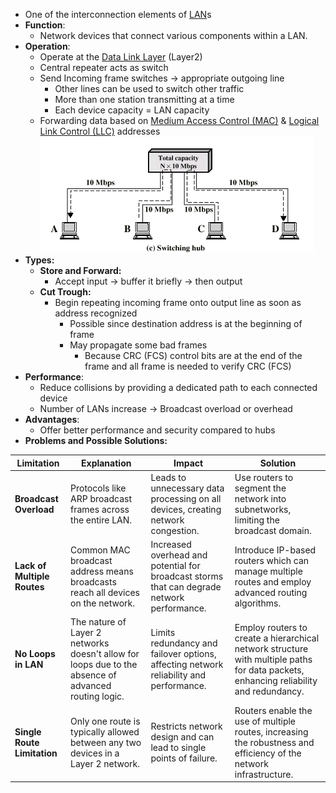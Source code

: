 - One of the interconnection elements of [LAN](LAN.md)s
- **Function**: 
	- Network devices that connect various components within a LAN.
- **Operation**: 
	- Operate at the [Data Link Layer](Data%20Link%20Layer.md) (Layer2)
	- Central repeater acts as switch
	- Send Incoming frame switches -> appropriate outgoing line
		- Other lines can be used to switch other traffic
		- More than one station transmitting at a time
		- Each device capacity = LAN capacity
	- Forwarding data based on [Medium Access Control (MAC)](Medium%20Access%20Control%20(MAC).md) & [Logical Link Control (LLC)](Logical%20Link%20Control%20(LLC).md) addresses
![](Attachments/Switches.png)
- **Types:**
	- **Store and Forward:**
		- Accept input -> buffer it briefly -> then output
	- **Cut Trough:**
		- Begin repeating incoming frame onto output line as soon as address recognized
			- Possible since destination address is at the beginning of frame
			- May propagate some bad frames
				- Because CRC (FCS) control bits are at the end of the frame and all frame is needed to verify CRC (FCS)
- **Performance**: 
	- Reduce collisions by providing a dedicated path to each connected device
	- Number of LANs increase -> Broadcast overload or overhead
- **Advantages**: 
	- Offer better performance and security compared to hubs
- **Problems and Possible  Solutions:**

| Limitation | Explanation | Impact | Solution |
|------------|-------------|--------|----------|
| **Broadcast Overload** | Protocols like ARP broadcast frames across the entire LAN. | Leads to unnecessary data processing on all devices, creating network congestion. | Use routers to segment the network into subnetworks, limiting the broadcast domain. |
| **Lack of Multiple Routes** | Common MAC broadcast address means broadcasts reach all devices on the network. | Increased overhead and potential for broadcast storms that can degrade network performance. | Introduce IP-based routers which can manage multiple routes and employ advanced routing algorithms. |
| **No Loops in LAN** | The nature of Layer 2 networks doesn't allow for loops due to the absence of advanced routing logic. | Limits redundancy and failover options, affecting network reliability and performance. | Employ routers to create a hierarchical network structure with multiple paths for data packets, enhancing reliability and redundancy. |
| **Single Route Limitation** | Only one route is typically allowed between any two devices in a Layer 2 network. | Restricts network design and can lead to single points of failure. | Routers enable the use of multiple routes, increasing the robustness and efficiency of the network infrastructure. |
